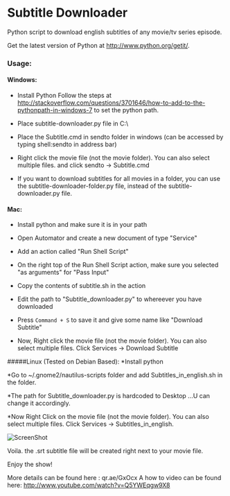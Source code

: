 Subtitle Downloader
===================

Python script to download english subtitles of any movie/tv series episode.


Get the latest version of Python at http://www.python.org/getit/.

### Usage:
#### Windows:
* Install Python
    Follow the steps at http://stackoverflow.com/questions/3701646/how-to-add-to-the-pythonpath-in-windows-7 to set the python path.

* Place subtitle-downloader.py file in C:\

* Place the Subtitle.cmd in sendto folder in windows (can be accessed by typing shell:sendto in address bar)

* Right click the movie file (not the movie folder). You can also select multiple files.
and click sendto -> Subtitle.cmd

* If you want to download subtitles for all movies in a folder, you can use the subtitle-downloader-folder.py file, instead of the subtitle-downloader.py file.

#### Mac:
* Install python and make sure it is in your path

* Open Automator and create a new document of type "Service"

* Add an action called "Run Shell Script"

* On the right top of the Run Shell Script action, make sure you selected "as arguments" for "Pass Input"

* Copy the contents of subtitle.sh in the action

* Edit the path to "Subtitle_downloader.py" to whereever you have downloaded

* Press `Command + S` to save it and give some name like "Download Subtitle"

* Now, Right click the movie file (not the movie folder). You can also select multiple files. Click Services -> Download Subtitle


#####Linux (Tested on Debian Based):
*Install python

*Go to ~/.gnome2/nautilus-scripts folder and add Subtitles_in_english.sh in the folder.

*The path for Subtitle_downloader.py is hardcoded to Desktop ...U can change it accordingly.

*Now Right Click on the movie file (not the movie folder). You can also select multiple files. Click Services -> Subtitles_in_english.


![ScreenShot](https://cloud.githubusercontent.com/assets/1637697/3078931/1a693b9a-e487-11e3-8d51-64dce970ad9d.gif)

Voila. the .srt subtitle file will be created right next to your movie file.

Enjoy the show!

More details can be found here : qr.ae/GxOcx
A how to video can be found here: http://www.youtube.com/watch?v=Q5YWEqgw9X8
